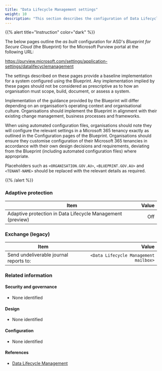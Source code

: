 ```yaml
---
title: "Data Lifecycle Management settings"
weight: 10
description: "This section describes the configuration of Data Lifecycle Management settings within Microsoft Purview associated with systems built according to the guidance provided by ASD's Blueprint for Secure Cloud."
---
```


{{% alert title="Instruction" color="dark" %}}

The below pages outline the _as built_ configuration for ASD's _Blueprint for Secure Cloud_ (the Blueprint) for the Microsoft Purview portal at the following URL:

<https://purview.microsoft.com/settings/application-settings/datalifecyclemanagement>

The settings described on these pages provide a baseline implementation for a system configured using the Blueprint. Any implementation implied by these pages should not be considered as prescriptive as to how an organisation must scope, build, document, or assess a system.

Implementation of the guidance provided by the Blueprint will differ depending on an organisation’s operating context and organisational culture. Organisations should implement the Blueprint in alignment with their existing change management, business processes and frameworks.

When using automated configuration files, organisations should note they will configure the relevant settings in a Microsoft 365 tenancy exactly as outlined in the Configuration pages of the Blueprint. Organisations should ensure they customise configuration of their Microsoft 365 tenancies in accordance with their own design decisions and requirements, deviating from the Blueprint (including automated configuration files) where appropriate.

Placeholders such as `<ORGANISATION.GOV.AU>`, `<BLUEPRINT.GOV.AU>` and `<TENANT-NAME>` should be replaced with the relevant details as required.

{{% /alert %}}

### Adaptive protection

| Item                                                       | Value |
| ---------------------------------------------------------- | ----: |
| Adaptive protection in Data Lifecycle Management (preview) |   Off |

### Exchange (legacy)

| Item                                   |                                 Value |
| -------------------------------------- | ------------------------------------: |
| Send undeliverable journal reports to: | `<Data Lifecycle Management mailbox>` |

### Related information

#### Security and governance

- None identified

#### Design

- None identified

#### Configuration

- None identified

#### References

- [Data Lifecycle Management](https://learn.microsoft.com/en-au/purview/data-lifecycle-management)
